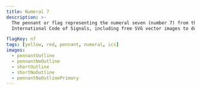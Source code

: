 ```yaml
---
title: Numeral 7
description: >-
  The pennant or flag representing the numeral seven (number 7) from the
  International Code of Signals, including free SVG vector images to download.

flagKey: n7
tags: [yellow, red, pennant, numeral, ics]
images:
  - pennantOutline
  - pennantNoOutline
  - shortOutline
  - shortNoOutline
  - pennantNoOutlinePrimary
---
```

